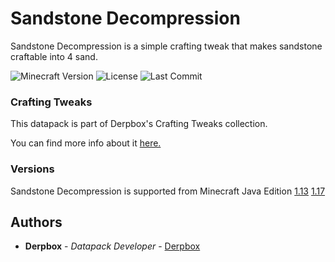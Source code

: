 # Sandstone Decompression

Sandstone Decompression is a simple crafting tweak that makes sandstone craftable into 4 sand.

![Minecraft Version](https://img.shields.io/badge/Minecraft-1.13--1.17-80ba42?style=for-the-badge) ![License](https://img.shields.io/github/license/DBTDerpbox/sandstone-decompression?style=for-the-badge) ![Last Commit](https://img.shields.io/github/last-commit/dbtderpbox/sandstone-decompression?style=for-the-badge)

### Crafting Tweaks

This datapack is part of Derpbox's Crafting Tweaks collection.

You can find more info about it [here.](https://github.com/DBTDerpbox/dbtderpbox/crafting-tweaks.md)

### Versions

Sandstone Decompression is supported from Minecraft Java Edition [1.13](https://www.minecraft.net/en-us/article/update-aquatic-out-java) [1.17](https://www.minecraft.net/en-us/article/caves---cliffs--part-i-out-today-java)

## Authors

* **Derpbox** - *Datapack Developer* - [Derpbox](https://github.com/dbtderpbox)
